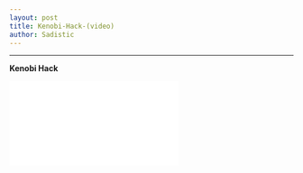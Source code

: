 ```yaml
---
layout: post
title: Kenobi-Hack-(video)
author: Sadistic
---
```


---

**Kenobi Hack**


<iframe class="tscplayer_inline" id="embeddedSmartPlayerInstance" src="{{site.baseurl}}{{ site.baseimg }}/assets/vids/Kenobi_player.html?embedIFrameId=embeddedSmartPlayerInstance" scrolling="no" frameborder="0" webkitAllowFullScreen mozallowfullscreen allowFullScreen></iframe>

